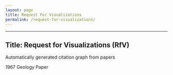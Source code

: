 ```yaml
---
layout: page
title: Request For Visualizations
permalink: /request-for-visualizations/
---
```

---
Title: Request for Visualizations (RfV)
---

Automatically generated citation graph from papers

1967 Geology Paper <LINK HERE>